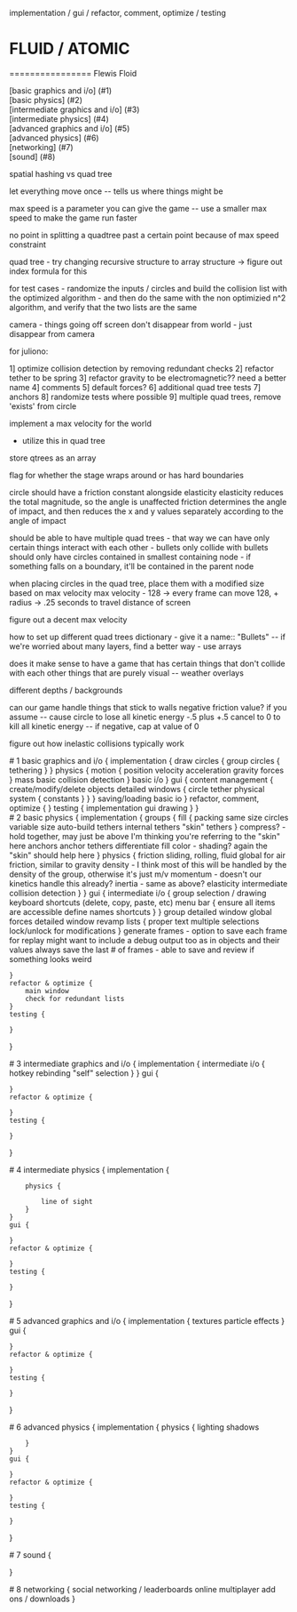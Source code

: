 implementation / gui / refactor, comment, optimize / testing

# FLUID / ATOMIC
================
Flewis
Floid

[basic graphics and i/o] (#1)  
[basic physics] (#2)  
[intermediate graphics and i/o] (#3)  
[intermediate physics] (#4)  
[advanced graphics and i/o] (#5)  
[advanced physics] (#6)  
[networking] (#7)  
[sound] (#8)  

spatial hashing vs quad tree

let everything move once
	-- tells us where things might be

max speed is a parameter you can give the game --
use a smaller max speed to make the game run faster

no point in splitting a quadtree past a certain point because of
	max speed constraint

quad tree - try changing recursive structure to array structure
	-> figure out index formula for this

for test cases - randomize the inputs / circles and
build the collision list with the optimized algorithm -
and then do the same with the non optimizied n^2 algorithm,
and verify that the two lists are the same


camera - things going off screen don't disappear from world -
	just disappear from camera

for juliono:

1] optimize collision detection by removing redundant checks
2] refactor tether to be spring
3] refactor gravity to be electromagnetic?? need a better name
4] comments
5] default forces?
6] additional quad tree tests
7] anchors
8] randomize tests where possible
9] multiple quad trees, remove 'exists' from circle

implement a max velocity for the world
- utilize this in quad tree

store qtrees as an array

flag for whether the stage wraps around or has hard boundaries

circle should have a friction constant alongside elasticity
elasticity reduces the total magnitude, so the angle is unaffected
friction determines the angle of impact,
and then reduces the x and y values separately according to the angle of impact

should be able to have multiple quad trees
	- that way we can have only certain things interact with each other
		- bullets only collide with bullets
should only have circles contained in smallest containing node
	- if something falls on a boundary, it'll be contained in the parent node
	
when placing circles in the quad tree, place them with a modified size based on max velocity
max velocity - 128 -> every frame can move 128, + radius
	-> .25 seconds to travel distance of screen
	
figure out a decent max velocity

how to set up different quad trees
dictionary - give it a name:: "Bullets"
-- if we're worried about many layers, find a better way - use arrays

does it make sense to have a game that has certain things that don't collide with each other
things that are purely visual -- weather overlays

different depths / backgrounds

can our game handle things that stick to walls
negative friction value? if you assume -- cause circle to lose all kinetic energy
-.5 plus +.5 cancel to 0 to kill all kinetic energy
-- if negative, cap at value of 0

figure out how inelastic collisions typically work

<div id="1"></div>
# 1 basic graphics and i/o {
	implementation {
		draw circles {
			group circles {
				tethering
			}
		}
		physics {
			motion {
				position
				velocity
				acceleration
				gravity
				forces
			}
			mass
			basic collision detection
		}
		basic i/o
	}
	gui {
		content management {
			create/modify/delete objects
			detailed windows {
				circle
				tether
				physical system {
					constants
				}
			}
		}
		saving/loading
		basic io
	}
	refactor, comment, optimize {
	}
	testing {
		implementation
		gui
		drawing
	}
}

<div id="2"></div>
# 2 basic physics {
	implementation {
		groups {
			fill {
				packing
				same size circles
				variable size
				auto-build tethers
				internal tethers
				"skin" tethers
			}
			compress? - hold together, may just be above
			I'm thinking you're referring to the "skin" here
			anchors
			anchor tethers
			differentiate
			fill color - shading?
			again the "skin" should help here
		}
		physics {
			friction
			sliding, rolling, fluid
			global for air friction, similar to gravity
			density - I think most of this will be handled by the density of the group, otherwise it's just m/v
			momentum - doesn't our kinetics handle this already?
			inertia -  same as above?
			elasticity
			intermediate collision detection
		}
	}
	gui {
		intermediate i/o {
			group selection / drawing
			keyboard shortcuts (delete, copy, paste, etc)
			menu bar {
				ensure all items are accessible
				define names
				shortcuts
			}
		}
		group detailed window
		global forces detailed window
		revamp lists {
			proper text
			multiple selections
			lock/unlock for modifications
		}
		generate frames - option to save each frame for replay
		might want to include a debug output too as in objects and their values
		always save the last # of frames - able to save and review if something looks weird
		
	}
	refactor & optimize {
		main window
		check for redundant lists
	}
	testing {
		
	}
}

<div id="3"></div>
# 3 intermediate graphics and i/o {
	implementation {
		intermediate i/o {
			hotkey rebinding
			"self" selection
		}
	}
	gui {
		
	}
	refactor & optimize {
		
	}
	testing {
		
	}
}

<div id="4"></div>
# 4 intermediate physics {
	implementation {
		
		physics {
			
			line of sight
		}
	}
	gui {
		
	}
	refactor & optimize {
		
	}
	testing {
		
	}
}

<div id="5"></div>
# 5 advanced graphics and i/o {
	implementation {
		textures
		particle effects
	}
	gui {
		
	}
	refactor & optimize {
		
	}
	testing {
		
	}
}

<div id="6"></div>
# 6 advanced physics {
	implementation {
		physics {
			lighting
			shadows
			
		}
	}
	gui {
		
	}
	refactor & optimize {
		
	}
	testing {
		
	}
}

<div id="7"></div>
# 7 sound {
	
}

<div id="8"></div>
# 8 networking {
	social networking / leaderboards
	online multiplayer
	add ons / downloads
}